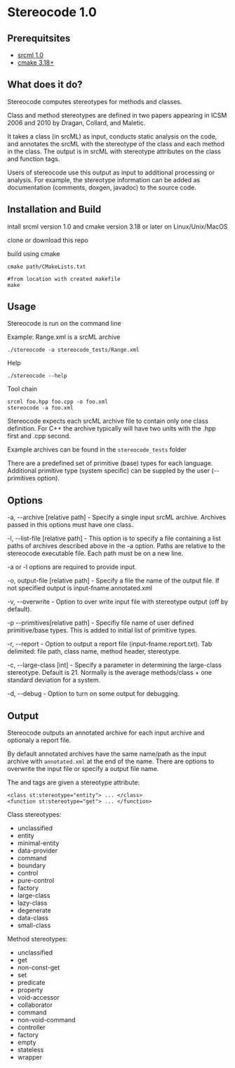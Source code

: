 # Stereocode 1.0

## Prerequitsites
- [srcml 1.0](https://www.srcml.org/)
- [cmake 3.18+](https://cmake.org/)


## What does it do?
Stereocode computes stereotypes for methods and classes.

Class and method stereotypes are defined in two papers appearing in ICSM 2006 and 2010 by Dragan, Collard, and Maletic.

It takes a class (in srcML) as input, conducts static analysis on the code, and annotates the srcML with the stereotype of the class and each method in the class.  The output is in srcML with stereotype attributes on the class and function tags.  

Users of stereocode use this output as input to additional processing or analysis.  For example, the stereotype information can be added as documentation (comments, doxgen, javadoc) to the source code.

## Installation and Build
intall srcml version 1.0 and cmake version 3.18 or later on Linux/Unix/MacOS

clone or download this repo

build using cmake

```
cmake path/CMakeLists.txt

#from location with created makefile
make
```

## Usage

Stereocode is run on the command line

Example: Range.xml is a srcML archive
```
./stereocode -a stereocode_tests/Range.xml
```

Help
```
./stereocode --help
```

Tool chain 
```
srcml foo.hpp foo.cpp -o foo.xml
stereocode -a foo.xml
```


Stereocode expects each srcML archive file to contain only one class definition.  For C++ the archive typically will have two units with the .hpp first and .cpp second.  

Example archives can be found in the `stereocode_tests` folder

There are a predefined set of primitive (base) types for each language.  Additional primitive type (system specific) can be suppled by the user (--primitives option).


## Options

-a, --archive \[relative path] - Specify a single input srcML archive. Archives passed in this options must have one class.

-l, --list-file \[relative path] - This option is to specify a file containing a list paths of archives described above in the -a option. Paths are relative to the stereocode executable file. Each path must be on a new line.

-a or -l options are required to provide input.

-o, output-file \[relative path] - Specify a file the name of the output file.  If not specified output is input-fname.annotated.xml

-v, --overwrite - Option to over write input file with stereotype output (off by default).

-p \--primitives[relative path] - Specifiy file name of user defined primitive/base types.  This is added to initial list of primitive types.

-r, --report - Option to output a report file (input-fname.report.txt).  Tab delimited: file path, class name, method header, stereotype.

-c, --large-class \[int] - Specify a parameter in determining the large-class stereotype.  Default is 21. Normally is the average methods/class + one standard deviation for a system.

-d, --debug - Option to turn on some output for debugging. 



## Output

Stereocode outputs an annotated archive for each input archive and optionaly a report file.

By default annotated archives have the same name/path as the input archive with `annotated.xml` at the end of the name.  There are options to overwrite the input file or specify a output file name.

The <class> and <function> tags are given a stereotype attribute:
```
<class st:stereotype="entity"> ... </class>
<function st:stereotype="get"> ... </function>
```

Class stereotypes:
- unclassified
- entity
- minimal-entity
- data-provider
- command
- boundary
- control
- pure-control
- factory
- large-class
- lazy-class
- degenerate
- data-class
- small-class

Method stereotypes:
- unclassified
- get
- non-const-get
- set
- predicate
- property
- void-accessor
- collaborator
- command
- non-void-command
- controller
- factory
- empty
- stateless
- wrapper

